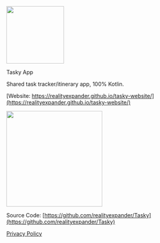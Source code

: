 [<img src="https://user-images.githubusercontent.com/5157474/219903583-9722f134-5138-4aad-83f2-4756ed29c93f.png" width=150 />](https://user-images.githubusercontent.com/5157474/219903583-9722f134-5138-4aad-83f2-4756ed29c93f.png)

Tasky App

Shared task tracker/itinerary app, 100% Kotlin.

[Website: https://realityexpander.github.io/tasky-website/](https://realityexpander.github.io/tasky-website/)

[<img src="https://user-images.githubusercontent.com/5157474/219903782-25809e4e-c79c-4013-a7bb-eecb504777ea.png" width=250 />](https://user-images.githubusercontent.com/5157474/219903782-25809e4e-c79c-4013-a7bb-eecb504777ea.png)


Source Code: [https://github.com/realityexpander/Tasky](https://github.com/realityexpander/Tasky)

[Privacy Policy](/privacy_policy.html)
